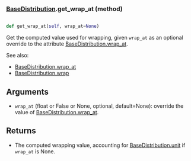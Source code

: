 ### [BaseDistribution](BaseDistribution.md).get_wrap_at (method)


```py

def get_wrap_at(self, wrap_at=None)

```



Get the computed value used for wrapping, given `wrap_at` as an optional
override to the attribute [BaseDistribution.wrap_at](BaseDistribution.wrap_at.md).

See also:

* [BaseDistribution.wrap_at](BaseDistribution.wrap_at.md)
* [BaseDistribution.wrap](BaseDistribution.wrap.md)

Arguments
------------
* `wrap_at` (float or False or None, optional, default=None): override
    the value of [BaseDistribution.wrap_at](BaseDistribution.wrap_at.md).

Returns
----------
* The computed wrapping value, accounting for [BaseDistribution.unit](BaseDistribution.unit.md) if `wrap_at`
    is None.


